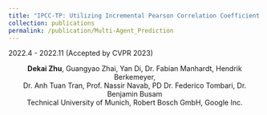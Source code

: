 ```yaml
---
title: "IPCC-TP: Utilizing Incremental Pearson Correlation Coefficient for Joint Multi-Agent Trajectory Prediction"
collection: publications
permalink: /publication/Multi-Agent_Prediction
---
```


2022.4 - 2022.11 (Accepted by CVPR 2023)

<center>
<b>Dekai Zhu</b>, Guangyao Zhai, Yan Di, Dr. Fabian Manhardt, Hendrik Berkemeyer, <br /> 
Dr. Anh Tuan Tran, Prof. Nassir Navab, PD Dr. Federico Tombari, Dr. Benjamin Busam <br />
Technical University of Munich, Robert Bosch GmbH, Google Inc.
</center>



<!-- <p align = "justify"> 
Traditional approaches to prediction of future trajectory of road agents rely on knowing information about their past trajectory. This work rather relies only on having knowledge of the current state and intended direction to make predictions for multiple vehicles at intersections. Furthermore, message passing of this information between the vehicles provides each one of them a more holistic overview of the environment allowing for a more informed prediction. This approach can further be extended to additionally control the multiple vehicles to drive towards desired paths by manipulating their intention. Experimental results demonstrate the robustness of our approach both in terms of trajectory prediction and vehicle control at intersections.
</p>

[[Video](https://drive.google.com/file/d/1V74KRbbgGNnIJ3vWwqs3vQ9wO5Y01D2S/view?usp=share_link)]
[[code](https://github.com/Dekai21/Multi_Agent_Intersection)] -->